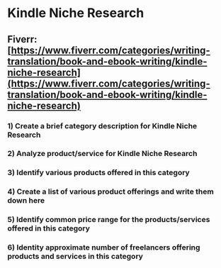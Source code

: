 # Kindle Niche Research
## Fiverr: [https://www.fiverr.com/categories/writing-translation/book-and-ebook-writing/kindle-niche-research](https://www.fiverr.com/categories/writing-translation/book-and-ebook-writing/kindle-niche-research)
### 1) Create a brief category description for Kindle Niche Research
### 2) Analyze product/service for Kindle Niche Research
### 3) Identify various products offered in this category
### 4) Create a list of various product offerings and write them down here
### 5) Identify common price range for the products/services offered in this category
### 6) Identity approximate number of freelancers offering products and services in this category
